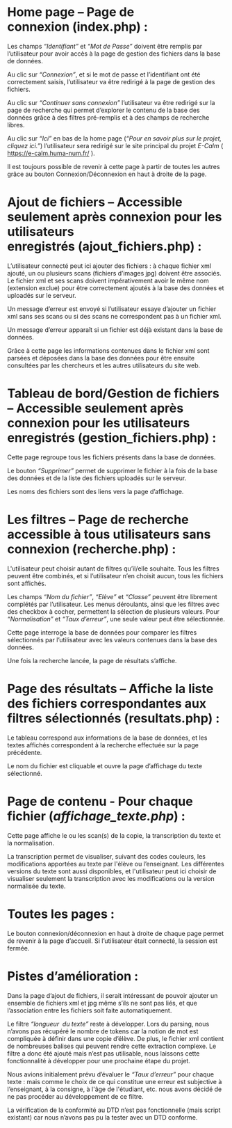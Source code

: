 # Home page – Page de connexion (index.php) :

Les champs *“Identifiant”* et *“Mot de Passe”* doivent être remplis par l’utilisateur pour avoir accès à la page de gestion des fichiers dans la base de données.

Au clic sur *“Connexion”*, et si le mot de passe et l’identifiant ont été correctement saisis, l’utilisateur va être redirigé à la page de gestion des fichiers.

Au clic sur *“Continuer sans connexion”* l’utilisateur va être redirigé sur la page de recherche qui permet d’explorer le contenu de la base des données grâce à des filtres pré-remplis et à des champs de recherche libres.

Au clic sur *“Ici”* en bas de la home page (*“Pour en savoir plus sur le projet, cliquez ici.”*) l’utilisateur sera redirigé sur le site principal du projet *E-Calm* ( https://e-calm.huma-num.fr/ ).

Il est toujours possible de revenir à cette page à partir de toutes les autres grâce au bouton Connexion/Déconnexion en haut à droite de la page.

# Ajout de fichiers – Accessible seulement après connexion pour les utilisateurs enregistrés (ajout_fichiers.php) :

L’utilisateur connecté peut ici ajouter des fichiers : à chaque fichier xml ajouté, un ou plusieurs scans (fichiers d’images jpg) doivent être associés. Le fichier xml et ses scans doivent impérativement avoir le même nom (extension exclue) pour être correctement ajoutés à la base des données et uploadés sur le serveur.

Un message d’erreur est envoyé si l’utilisateur essaye d’ajouter un fichier xml sans ses scans ou si des scans ne correspondent pas à un fichier xml.

Un message d’erreur apparaît si un fichier est déjà existant dans la base de données.

Grâce à cette page les informations contenues dans le fichier xml sont parsées et déposées dans la base des données pour être ensuite consultées par les chercheurs et les autres utilisateurs du site web.

# Tableau de bord/Gestion de fichiers – Accessible seulement après connexion pour les utilisateurs enregistrés (gestion_fichiers.php) :

Cette page regroupe tous les fichiers présents dans la base de données.

Le bouton *“Supprimer”* permet de supprimer le fichier à la fois de la base des données et de la liste des fichiers uploadés sur le serveur.

Les noms des fichiers sont des liens vers la page d’affichage.

# Les filtres – Page de recherche accessible à tous utilisateurs sans connexion (recherche.php) :

L'utilisateur peut choisir autant de filtres qu’il/elle souhaite. Tous les filtres peuvent être combinés, et si l’utilisateur n’en choisit aucun, tous les fichiers sont affichés.

Les champs *“Nom du fichier”*, *“Elève”* et *“Classe”* peuvent être librement complétés par l’utilisateur. Les menus déroulants, ainsi que les filtres avec des checkbox à cocher, permettent la sélection de plusieurs valeurs. Pour *“Normalisation”* et *“Taux d’erreur”*, une seule valeur peut être sélectionnée.

Cette page interroge la base de données pour comparer les filtres sélectionnés par l’utilisateur avec les valeurs contenues dans la base des données.

Une fois la recherche lancée, la page de résultats s’affiche.

# Page des résultats – Affiche la liste des fichiers correspondantes aux filtres sélectionnés (resultats.php) :

Le tableau correspond aux informations de la base de données, et les textes affichés correspondent à la recherche effectuée sur la page précédente. 

Le nom du fichier est cliquable et ouvre la page d’affichage du texte sélectionné.

# Page de contenu - Pour chaque fichier (*affichage_texte.php*) :

Cette page affiche le ou les scan(s) de la copie, la transcription du texte et la normalisation.

La transcription permet de visualiser, suivant des codes couleurs, les modifications apportées au texte par l'élève ou l’enseignant. Les différentes versions du texte sont aussi disponibles, et l'utilisateur peut ici choisir de visualiser seulement la transcription avec les modifications ou la version normalisée du texte.

# Toutes les pages :

Le bouton connexion/déconnexion en haut à droite de chaque page permet de revenir à la page d’accueil. Si l’utilisateur était connecté, la session est fermée.

# Pistes d’amélioration :

Dans la page d’ajout de fichiers, il serait intéressant de pouvoir ajouter un ensemble de fichiers xml et jpg même s’ils ne sont pas liés, et que l’association entre les fichiers soit faite automatiquement.

Le filtre *“longueur  du texte”* reste à développer. Lors du parsing, nous n’avons pas récupéré le nombre de tokens car la notion de mot est compliquée à définir dans une copie d’élève. De plus, le fichier xml contient de nombreuses balises qui peuvent rendre cette extraction complexe. Le filtre a donc été ajouté mais n’est pas utilisable, nous laissons cette fonctionnalité à développer pour une prochaine étape du projet.

Nous avions initialement prévu d’évaluer le *“Taux d’erreur”* pour chaque texte : mais comme le choix de ce qui constitue une erreur est subjective à l’enseignant, à la consigne, à l'âge de l'étudiant, etc. nous avons décidé de ne pas procéder au développement de ce filtre. 

La vérification de la conformité au DTD n’est pas fonctionnelle (mais script existant) car nous n’avons pas pu la tester avec un DTD conforme.
